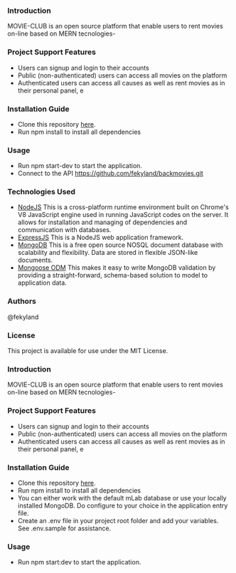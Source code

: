 ### Introduction
MOVIE-CLUB is an open source platform that enable users to rent movies on-line based on MERN tecnologies-
### Project Support Features
* Users can signup and login to their accounts
* Public (non-authenticated) users can access all movies on the platform
* Authenticated users can access all causes as well as rent movies as in their personal panel, e
### Installation Guide
* Clone this repository [here](https://github.com/fekyland/movieclubrailway.git).
* Run npm install to install all dependencies
### Usage
* Run npm start-dev to start the application.
* Connect to the API https://github.com/fekyland/backmovies.git 

### Technologies Used
* [NodeJS](https://nodejs.org/) This is a cross-platform runtime environment built on Chrome's V8 JavaScript engine used in running JavaScript codes on the server. It allows for installation and managing of dependencies and communication with databases.
* [ExpressJS](https://www.expresjs.org/) This is a NodeJS web application framework.
* [MongoDB](https://www.mongodb.com/) This is a free open source NOSQL document database with scalability and flexibility. Data are stored in flexible JSON-like documents.
* [Mongoose ODM](https://mongoosejs.com/) This makes it easy to write MongoDB validation by providing a straight-forward, schema-based solution to model to application data.
### Authors
@fekyland

### License
This project is available for use under the MIT License.
### Introduction
MOVIE-CLUB is an open source platform that enable users to rent movies on-line based on MERN tecnologies-
### Project Support Features
* Users can signup and login to their accounts
* Public (non-authenticated) users can access all movies on the platform
* Authenticated users can access all causes as well as rent movies as in their personal panel, e
### Installation Guide
* Clone this repository [here](https://github.com/fekyland/movieclubrailway.git).
* Run npm install to install all dependencies
* You can either work with the default mLab database or use your locally installed MongoDB. Do configure to your choice in the application entry file.
* Create an .env file in your project root folder and add your variables. See .env.sample for assistance.
### Usage
* Run npm start:dev to start the application.


